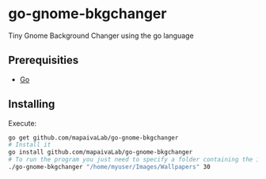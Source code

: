 # go-gnome-bkgchanger
Tiny Gnome Background Changer using the go language

## Prerequisities
- [Go](https://golang.org/dl/)

## Installing
Execute:

```sh
go get github.com/mapaivaLab/go-gnome-bkgchanger
# Install it
go install github.com/mapaivaLab/go-gnome-bkgchanger
# To run the program you just need to specify a folder containing the images and a period to change the pics
./go-gnome-bkgchanger "/home/myuser/Images/Wallpapers" 30
```
